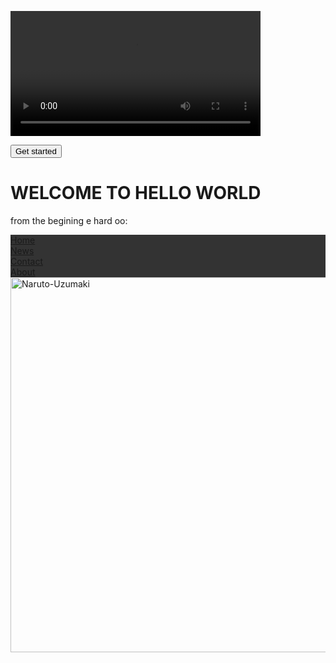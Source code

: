 
<html>
<head>
<style>
ul {
  list-style-type: none;
  margin: 0;
  padding: 0;
  overflow: hidden;
  background-color: #333333;
}

li {
  float: left;
}

li a {
  display: block;
  color: white;
  text-align: center;
  padding: 16px;
  text-decoration: none;
}

li a:hover {
  background-color: #111111;
}
</style>
</head>
<body>
  <video width="400" controls>
  <source src="mov_bbb.mp4" type="video/mp4">
  <source src="mov_bbb.ogg" type="video/ogg">
</video>

<button onclick="getLocation()">Get started</button>

<p id="demo"></p>

<script>
var x = document.getElementById("demo");
function showError(error) {
  switch(error.code) {
    case error.PERMISSION_DENIED:
      x.innerHTML = "User denied the request for Geolocation."
      break;
    case error.POSITION_UNAVAILABLE:
      x.innerHTML = "Location information is unavailable."
      break;
    case error.TIMEOUT:
      x.innerHTML = "The request to get user location timed out."
      break;
    case error.UNKNOWN_ERROR:
      x.innerHTML = "An unknown error occurred."
      break;
  }
}

function getLocation() {
  if (navigator.geolocation) {
    navigator.geolocation.watchPosition(showPosition);
  } else { 
    x.innerHTML = "Geolocation is not supported by this browser.";
  }
}
    
function showPosition(position) {
    x.innerHTML="Latitude: " + position.coords.latitude + 
    "<br>Longitude: " + position.coords.longitude;
}

</script>

  
<div id="result"></div>

<script>
if(typeof(EventSource) !== "undefined") {
  var source = new EventSource("demo_sse.php");
  source.onmessage = function(event) {
    document.getElementById("result").innerHTML += event.data + "<br>";
  };
} else {
  document.getElementById("result").innerHTML = "Sorry, your browser does not support server-sent events...";
}
</script>

<h1>WELCOME TO HELLO WORLD</h1>
<p>from the begining e hard oo:</p>

<ul>
  <li><a href="https://jennis775.github.io/hello-world/">Home</a></li>
  <li><a href="#news">News</a></li>
  <li><a href="#contact">Contact</a></li>
  <li><a href="#about">About</a></li>
</ul>
<a href="https://imgbb.com/"><img src="https://i.ibb.co/CWJ0c3P/Naruto-Uzumaki.png" alt="Naruto-Uzumaki" width="700" height="600" border="0"></a>

</body>
</html>
